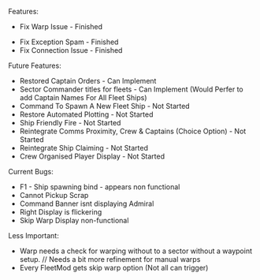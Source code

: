 Features:
+ Fix Warp Issue - Finished
- Fix Exception Spam - Finished
- Fix Connection Issue - Finished


Future Features:
+ Restored Captain Orders - Can Implement
+ Sector Commander titles for fleets - Can Implement (Would Perfer to add Captain Names For All Fleet Ships)
+ Command To Spawn A New Fleet Ship - Not Started
+ Restore Automated Plotting - Not Started
+ Ship Friendly Fire - Not Started
+ Reintegrate Comms Proximity, Crew & Captains (Choice Option) - Not Started
+ Reintegrate Ship Claiming - Not Started
+ Crew Organised Player Display - Not Started

Current Bugs:
 - F1 - Ship spawning bind - appears non functional
 - Cannot Pickup Scrap
 - Command Banner isnt displaying Admiral
 - Right Display is flickering
 - Skip Warp Display non-functional

Less Important:
 - Warp needs a check for warping without to a sector without a waypoint setup. // Needs a bit more refinement for manual warps
 - Every FleetMod gets skip warp option (Not all can trigger)
